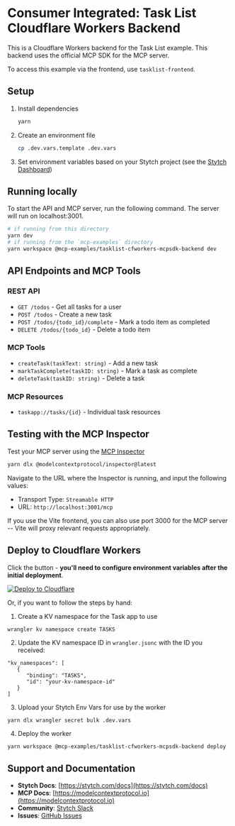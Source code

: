 # Consumer Integrated: Task List Cloudflare Workers Backend

This is a Cloudflare Workers backend for the Task List example.
This backend uses the official MCP SDK for the MCP server.

To access this example via the frontend, use `tasklist-frontend`.

## Setup

1. Install dependencies

    ```bash
    yarn
    ```

2. Create an environment file

    ```bash
    cp .dev.vars.template .dev.vars
    ```

3. Set environment variables based on your Stytch project (see the [Stytch Dashboard](https://stytch.com/dashboard))

## Running locally

To start the API and MCP server, run the following command. The server will run on localhost:3001.

```bash
# if running from this directory
yarn dev
# if running from the `mcp-examples` directory
yarn workspace @mcp-examples/tasklist-cfworkers-mcpsdk-backend dev
```

## API Endpoints and MCP Tools

### REST API

- `GET /todos` - Get all tasks for a user
- `POST /todos` - Create a new task
- `POST /todos/{todo_id}/complete` - Mark a todo item as completed
- `DELETE /todos/{todo_id}` - Delete a todo item

### MCP Tools

- `createTask(taskText: string)` - Add a new task
- `markTaskComplete(taskID: string)` - Mark a task as complete
- `deleteTask(taskID: string)` - Delete a task

### MCP Resources

- `taskapp://tasks/{id}` - Individual task resources

## Testing with the MCP Inspector

Test your MCP server using the [MCP Inspector](https://modelcontextprotocol.io/docs/tools/inspector)

```bash
yarn dlx @modelcontextprotocol/inspector@latest
```

Navigate to the URL where the Inspector is running, and input the following values:

- Transport Type: `Streamable HTTP`
- URL: `http://localhost:3001/mcp`

If you use the Vite frontend, you can also use port 3000 for the MCP server -- Vite will proxy relevant requests appropriately.

## Deploy to Cloudflare Workers

Click the button - **you'll need to configure environment variables after the initial deployment**.

[![Deploy to Cloudflare](https://deploy.workers.cloudflare.com/button)](https://deploy.workers.cloudflare.com/?url=https://github.com/stytchauth/mcp-stytch-consumer-todo-list.git)

Or, if you want to follow the steps by hand:

1. Create a KV namespace for the Task app to use

```
wrangler kv namespace create TASKS
```

2. Update the KV namespace ID in `wrangler.jsonc` with the ID you received:

```
"kv_namespaces": [
   {
      "binding": "TASKS",
      "id": "your-kv-namespace-id"
   }
]
```

3. Upload your Stytch Env Vars for use by the worker

```bash
yarn dlx wrangler secret bulk .dev.vars
```

4. Deploy the worker

```
yarn workspace @mcp-examples/tasklist-cfworkers-mcpsdk-backend deploy
```

## Support and Documentation

- **Stytch Docs**: [https://stytch.com/docs](https://stytch.com/docs)
- **MCP Docs**: [https://modelcontextprotocol.io](https://modelcontextprotocol.io)
- **Community**: [Stytch Slack](https://stytch.com/docs/resources/support/overview)
- **Issues**: [GitHub Issues](https://github.com/stytchauth/mcp-examples/issues)
